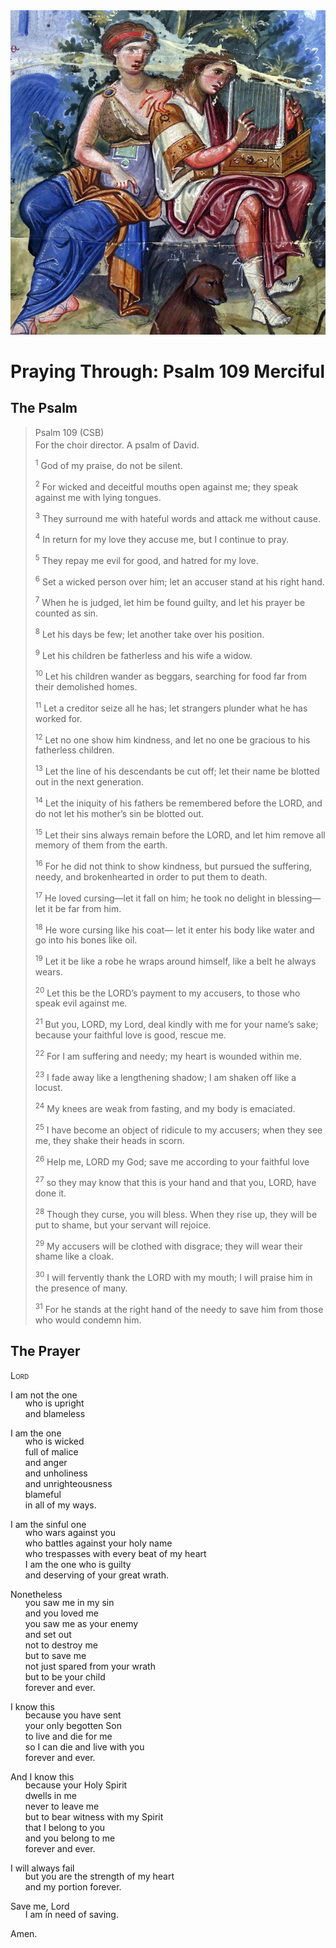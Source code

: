 <img class="intro-right" src="art-paris-psalter.jpg">

<style>
  li {list-style-type: none;}
  p + ul {
    margin-top: -18px;
}
</style>

# Praying Through: Psalm 109 Merciful

## The Psalm

>Psalm 109 (CSB)  
><sup></sup> For the choir director. A psalm of David. 
>
><sup>1</sup> God of my praise, do not be silent. 
>
><sup>2</sup> For wicked and deceitful mouths open against me; they speak against me with lying tongues. 
>
><sup>3</sup> They surround me with hateful words and attack me without cause. 
>
><sup>4</sup> In return for my love they accuse me, but I continue to pray. 
>
><sup>5</sup> They repay me evil for good, and hatred for my love. 
>
><sup>6</sup> Set a wicked person over him; let an accuser stand at his right hand. 
>
><sup>7</sup> When he is judged, let him be found guilty, and let his prayer be counted as sin. 
>
><sup>8</sup> Let his days be few; let another take over his position. 
>
><sup>9</sup> Let his children be fatherless and his wife a widow. 
>
><sup>10</sup> Let his children wander as beggars, searching for food far from their demolished homes. 
>
><sup>11</sup> Let a creditor seize all he has; let strangers plunder what he has worked for. 
>
><sup>12</sup> Let no one show him kindness, and let no one be gracious to his fatherless children. 
>
><sup>13</sup> Let the line of his descendants be cut off; let their name be blotted out in the next generation. 
>
><sup>14</sup> Let the iniquity of his fathers be remembered before the LORD, and do not let his mother’s sin be blotted out. 
>
><sup>15</sup> Let their sins always remain before the LORD, and let him remove all memory of them from the earth. 
>
><sup>16</sup> For he did not think to show kindness, but pursued the suffering, needy, and brokenhearted in order to put them to death. 
>
><sup>17</sup> He loved cursing—let it fall on him; he took no delight in blessing—let it be far from him. 
>
><sup>18</sup> He wore cursing like his coat— let it enter his body like water and go into his bones like oil. 
>
><sup>19</sup> Let it be like a robe he wraps around himself, like a belt he always wears. 
>
><sup>20</sup> Let this be the LORD’s payment to my accusers, to those who speak evil against me. 
>
><sup>21</sup> But you, LORD, my Lord, deal kindly with me for your name’s sake; because your faithful love is good, rescue me. 
>
><sup>22</sup> For I am suffering and needy; my heart is wounded within me. 
>
><sup>23</sup> I fade away like a lengthening shadow; I am shaken off like a locust. 
>
><sup>24</sup> My knees are weak from fasting, and my body is emaciated. 
>
><sup>25</sup> I have become an object of ridicule to my accusers; when they see me, they shake their heads in scorn. 
>
><sup>26</sup> Help me, LORD my God; save me according to your faithful love 
>
><sup>27</sup> so they may know that this is your hand and that you, LORD, have done it. 
>
><sup>28</sup> Though they curse, you will bless. When they rise up, they will be put to shame, but your servant will rejoice. 
>
><sup>29</sup> My accusers will be clothed with disgrace; they will wear their shame like a cloak. 
>
><sup>30</sup> I will fervently thank the LORD with my mouth; I will praise him in the presence of many. 
>
><sup>31</sup> For he stands at the right hand of the needy to save him from those who would condemn him.

## The Prayer

<div style="font-variant: small-caps;">
Lord
</div>

I am not the one  
* who is upright  
* and blameless  

I am the one  
* who is wicked  
* full of malice  
* and anger  
* and unholiness  
* and unrighteousness  
* blameful  
* in all of my ways.  

I am the sinful one  
* who wars against you  
* who battles against your holy name  
* who trespasses with every beat of my heart  
* I am the one who is guilty  
* and deserving of your great wrath.  

Nonetheless  
* you saw me in my sin  
* and you loved me  
* you saw me as your enemy  
* and set out  
* not to destroy me  
* but to save me  
* not just spared from your wrath  
* but to be your child  
* forever and ever.  

I know this  
* because you have sent  
* your only begotten Son  
* to live and die for me  
* so I can die and live with you  
* forever and ever.

And I know this  
* because your Holy Spirit  
* dwells in me  
* never to leave me  
* but to bear witness with my Spirit  
* that I belong to you  
* and you belong to me  
* forever and ever.

I will always fail  
* but you are the strength of my heart  
* and my portion forever.  

Save me, Lord  
* I am in need of saving.  

Amen.

